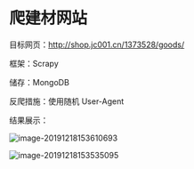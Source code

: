 # 爬建材网站

目标网页：http://shop.jc001.cn/1373528/goods/

框架：Scrapy

储存：MongoDB

反爬措施：使用随机 User-Agent

结果展示：

![image-20191218153610693](https://klause-blog-pictures.oss-cn-shanghai.aliyuncs.com/ipic/2019-12-18-073610.png)

![image-20191218153535095](https://klause-blog-pictures.oss-cn-shanghai.aliyuncs.com/ipic/2019-12-18-073535.png)